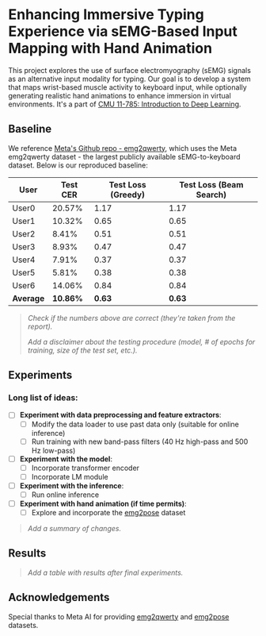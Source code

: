 # Enhancing Immersive Typing Experience via sEMG-Based Input Mapping with Hand Animation

This project explores the use of surface electromyography (sEMG) signals as an alternative input modality for typing. Our goal is to develop a system that maps wrist-based muscle activity to keyboard input, while optionally generating realistic hand animations to enhance immersion in virtual environments. It's a part of [CMU 11-785: Introduction to Deep Learning](https://deeplearning.cs.cmu.edu/S25/index.html).

## Baseline

We reference [Meta's Github repo - emg2qwerty](https://github.com/facebookresearch/emg2qwerty), which uses the Meta emg2qwerty dataset - the largest publicly available sEMG-to-keyboard dataset. Below is our reproduced baseline:

| User   | Test CER | Test Loss (Greedy) | Test Loss (Beam Search) |
|--------|----------|--------------------|--------------------------|
| User0  | 20.57%   | 1.17               | 1.17                     |
| User1  | 10.32%   | 0.65               | 0.65                     |
| User2  | 8.41%    | 0.51               | 0.51                     |
| User3  | 8.93%    | 0.47               | 0.47                     |
| User4  | 7.91%    | 0.37               | 0.37                     |
| User5  | 5.81%    | 0.38               | 0.38                     |
| User6  | 14.06%   | 0.84               | 0.84                     |
| **Average** | **10.86%**  | **0.63**              | **0.63**                    |

> *Check if the numbers above are correct (they're taken from the report).*
> 
> *Add a disclaimer about the testing procedure (model, # of epochs for training, size of the test set, etc.).*

## Experiments

### Long list of ideas:

- [ ] **Experiment with data preprocessing and feature extractors**: 
  - [ ] Modify the data loader to use past data only (suitable for online inference)  
  - [ ] Run training with new band-pass filters (40 Hz high-pass and 500 Hz low-pass)
- [ ] **Experiment with the model**: 
  - [ ] Incorporate transformer encoder
  - [ ] Incorporate LM module
- [ ] **Experiment with the inference**: 
  - [ ] Run online inference
- [ ] **Experiment with hand animation (if time permits)**:
  - [ ] Explore and incorporate the [emg2pose](https://github.com/facebookresearch/emg2pose) dataset  

> *Add a summary of changes.*

## Results

> *Add a table with results after final experiments.*
  
## Acknowledgements

Special thanks to Meta AI for providing [emg2qwerty](https://github.com/facebookresearch/emg2qwerty) and [emg2pose](https://github.com/facebookresearch/emg2pose) datasets.
